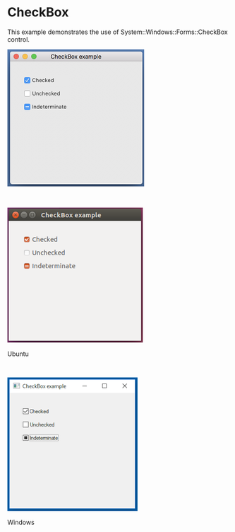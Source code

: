 # CheckBox
This example demonstrates the use of System::Windows::Forms::CheckBox control.
<BR>

![GitHub Logo](../../../Documentations/Images/Examples/Forms/CheckBoxM.png)
<p align="left"macOS</p>
<BR>

![GitHub Logo](../../../Documentations/Images/Examples/Forms/CheckBoxU.png)
<p align="left">Ubuntu</p>
<BR>

![GitHub Logo](../../../Documentations/Images/Examples/Forms/CheckBoxW.png)
<p align="left">Windows</p>
<BR>
